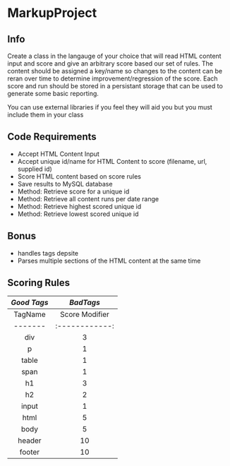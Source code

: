 MarkupProject
=============

Info
----
Create a class in the langauge of your choice that will read HTML content input and score and give 
an arbitrary score based our set of rules. The content should be assigned a key/name so changes to the content can be reran over time
to determine improvement/regression of the score. Each score and run should be stored in a persistant
storage that can be used to generate some basic reporting. 

You can use external libraries if you feel they will aid you but you must include them in your class

Code Requirements
-----------------
* Accept HTML Content Input
* Accept unique id/name for HTML Content to score (filename, url, supplied id)
* Score HTML content based on score rules
* Save results to MySQL database
* Method: Retrieve score for a unique id
* Method: Retrieve all content runs per date range
* Method: Retrieve highest scored unique id
* Method: Retrieve lowest scored unique id

## Bonus
* handles tags depsite 
* Parses multiple sections of the HTML content at the same time 

Scoring Rules
-------------
| *Good Tags*              | *BadTags*                |
| :---------:              | :-------:                |
| TagName | Score Modifier | TagName | Score Modifier |
| ------- | :------------: | ------- | -------------- |
| div     | 3              | font    | -1             |
| p       | 1              | center  | -2             |
| table   | 1              | frame   | -5             |
| span    | 1              | strike  | -1             |
| h1      | 3              | big     | -2             |
| h2      | 2              | applet  | -10            |
| input   | 1              | frameset| -5             |
| html    | 5              | tt      | -2             |
| body    | 5              |
| header  | 10             |
| footer  | 10             |

 

